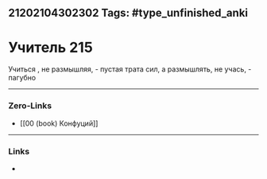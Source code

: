 21202104302302
Tags: #type_unfinished_anki 
---
# Учитель 215

Учиться , не размышляя, - пустая трата сил, а размышлять, не учась, - пагубно

---
### Zero-Links
- [[00 (book) Конфуций]]
---
### Links
-